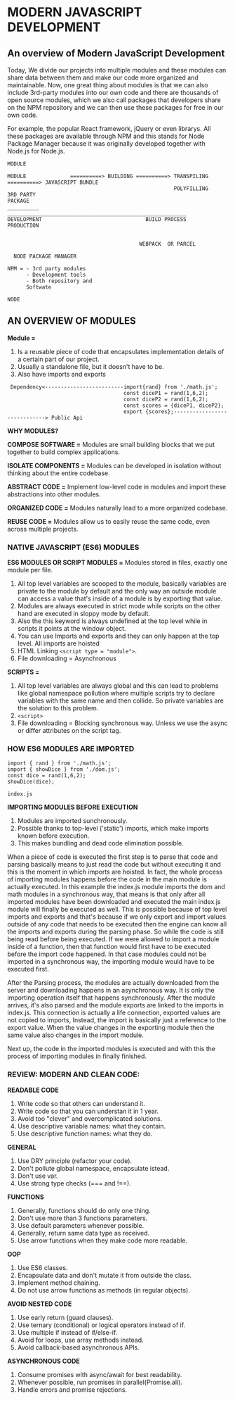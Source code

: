 # **MODERN JAVASCRIPT DEVELOPMENT**

## **An overview of Modern JavaScript Development**

Today, We divide our projects into multiple modules and these modules can share data between them and make our code more organized and maintainable. Now, one great thing about modules is that we can also include 3rd-party modules into our own code and there are thousands of open source modules, which we also call packages that developers share on the NPM repository and we can then use these packages for free in our own code.

For example, the popular React framework, jQuery or even librarys. All these packages are available through NPM and this stands for Node Package Manager because it was originally developed together with Node.js for Node.js.

```
MODULE

MODULE              ==========> BUILDING ==========> TRANSPILING  ==========> JAVASCRIPT BUNDLE
                                                     POLYFILLING
3RD PARTY
PACKAGE
__________          _________________________________________________________
DEVELOPMENT                                 BUILD PROCESS                       PRODUCTION


                                          WEBPACK  OR PARCEL

  NODE PACKAGE MANAGER

NPM = - 3rd party modules
      - Development tools
      - Both repository and
      Softwate

NODE
```

## **AN OVERVIEW OF MODULES**

**Module =**

1. Is a reusable piece of code that encapsulates implementation details of a certain part of our project.
2. Usually a standalone file, but it doesn't have to be.
3. Also have imports and exports

```
 Dependency<-------------------------import{rand} from './math.js';
                                     const diceP1 = rand(1,6,2);
                                     const diceP2 = rand(1,6,2);
                                     const scores = {diceP1, diceP2};
                                     export {scores};-----------------------------> Public Api
```

**WHY MODULES?**

**COMPOSE SOFTWARE =**
Modules are small building blocks that we put together to build complex applications.

**ISOLATE COMPONENTS =**
Modules can be developed in isolation without thinking about the entire codebase.

**ABSTRACT CODE =**
Implement low-level code in modules and import these abstractions into other modules.

**ORGANIZED CODE =**
Modules naturally lead to a more organized codebase.

**REUSE CODE =**
Modules allow us to easily reuse the same code, even across multiple projects.

### **NATIVE JAVASCRIPT (ES6) MODULES**

**ES6 MODULES OR SCRIPT**
**MODULES =** Modules stored in files, exactly one module per file.

1. All top level variables are scooped to the module, basically variables are private to the module by default and the only way an outside module can access a value that's inside of a module is by exporting that value.
2. Modules are always executed in strict mode while scripts on the other hand are executed in sloppy mode by default.
3. Also the this keyword is always undefined at the top level while in scripts it points at the window object.
4. You can use Imports and exports and they can only happen at the top level. All imports are hoisted
5. HTML Linking `<script type = "module">`.
6. File downloading = Asynchronous

**SCRIPTS =**

1. All top level variables are always global and this can lead to problems like global namespace pollution where multiple scripts try to declare variables with the same name and then collide. So private variables are the solution to this problem.
2. `<script>`
3. File downloading = Blocking synchronous way. Unless we use the async or differ attributes on the script tag.

### **HOW ES6 MODULES ARE IMPORTED**

```
import { rand } from './math.js';
import { showDice } from './dom.js';
const dice = rand(1,6,2);
showDice(dice);

index.js

```

**IMPORTING MODULES BEFORE EXECUTION**

1. Modules are imported sunchronously.
2. Possible thanks to top-level ('static') imports, which make imports known before execution.
3. This makes bundling and dead code elimination possible.

When a piece of code is executed the first step is to parse that code and parsing basically means to just read the code but without executing it and this is the moment in which imports are hoisted. In fact, the whole process of importing modules happens before the code in the main module is actually executed. In this example the index.js module imports the dom and math modules in a synchronous way, that means is that only after all imported modules have been downloaded and executed the main index.js module will finally be executed as well. This is possible because of top level imports and exports and that's because if we only export and import values outside of any code that needs to be executed then the engine can know all the imports and exports during the parsing phase. So while the code is still being read before being executed. If we were allowed to import a module inside of a function, then that function would first have to be executed before the import code happened. In that case modules could not be imported in a synchronous way, the importing module would have to be executed first.

After the Parsing process, the modules are actually downloaded from the server and downloading happens in an asynchronous way. It is only the importing operation itself that happens synchronously. After the module arrives, it's also parsed and the module exports are linked to the imports in index.js. This connection is actually a life connection, exported values are not copied to imports, Instead, the import is basically just a reference to the export value. When the value changes in the exporting module then the same value also changes in the import module.

Next up, the code in the imported modules is executed and with this the process of importing modules in finally finished.

### **REVIEW: MODERN AND CLEAN CODE:**

**READABLE CODE**

1. Write code so that others can understand it.
2. Write code so that you can understan it in 1 year.
3. Avoid too "clever" and overcomplicated solutions.
4. Use descriptive variable names: what they contain.
5. Use descriptive function names: what they do.

**GENERAL**

1. Use DRY principle (refactor your code).
2. Don't pollute global namespace, encapsulate istead.
3. Don't use var.
4. Use strong type checks (=== and !==).

**FUNCTIONS**

1. Generally, functions should do only one thing.
2. Don't use more than 3 functions parameters.
3. Use default parameters whenever possible.
4. Generally, return same data type as received.
5. Use arrow functions when they make code more readable.

**OOP**

1. Use ES6 classes.
2. Encapsulate data and don't mutate it from outside the class.
3. Implement method chaining.
4. Do not use arrow functions as methods (in regular objects).

**AVOID NESTED CODE**

1. Use early return (guard clauses).
2. Use ternary (conditional) or logical operators instead of if.
3. Use multiple if instead of if/else-if.
4. Avoid for loops, use array methods instead.
5. Avoid callback-based asynchronous APIs.

**ASYNCHRONOUS CODE**

1. Consume promises with async/await for best readability.
2. Whenever possible, run promises in parallel(Promise.all).
3. Handle errors and promise rejections.
